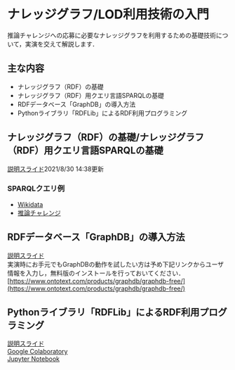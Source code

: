 # ナレッジグラフ/LOD利用技術の入門

推論チャレンジへの応募に必要なナレッジグラフを利用するための基礎技術について，実演を交えて解説します．  

## 主な内容
- ナレッジグラフ（RDF）の基礎
- ナレッジグラフ（RDF）用クエリ言語SPARQLの基礎
- RDFデータベース「GraphDB」の導入方法
- Pythonライブラリ「RDFLib」によるRDF利用プログラミング

## ナレッジグラフ（RDF）の基礎/ナレッジグラフ（RDF）用クエリ言語SPARQLの基礎
[説明スライド](KGRC-WS-2021_0830RDF-SPARQLv2.pdf)2021/8/30 14:38更新  
### SPARQLクエリ例
- [Wikidata](SPARQL-sample.md)
- [推論チャレンジ](https://github.com/KnowledgeGraphJapan/LOD-ws-2020/blob/master/kgrc2020ws/SPARQL-Sample-KGRC2020.md)

## RDFデータベース「GraphDB」の導入方法
[説明スライド](（暫定版）ナレッジグラフ推論チャレンジ技術勉強会_egami.pdf)  
実演時にお手元でもGraphDBの動作を試したい方は予め下記リンクからユーザ情報を入力し，無料版のインストールを行っておいてください．  
[https://www.ontotext.com/products/graphdb/graphdb-free/](https://www.ontotext.com/products/graphdb/graphdb-free/)  

## Pythonライブラリ「RDFLib」によるRDF利用プログラミング
[説明スライド](（暫定版）ナレッジグラフ推論チャレンジ技術勉強会_egami.pdf)  
[Google Colaboratory](https://colab.research.google.com/drive/1Sj4b32IRE2nN3tlfiz0O8XHTXFDBnjC7?usp=sharing)  
[Jupyter Notebook](https://github.com/KnowledgeGraphJapan/KGRC-ws-2021/blob/main/Section2/kgrc_ws_2021_sample.ipynb)
